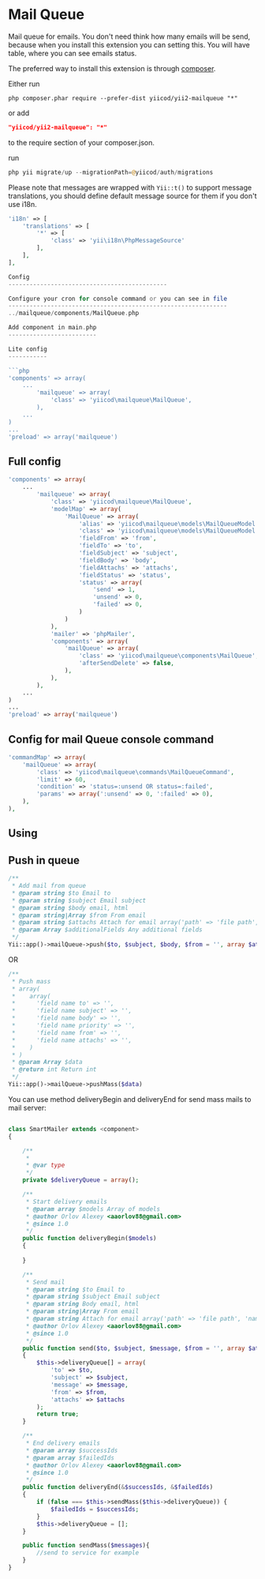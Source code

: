 Mail Queue
==========
Mail queue for emails. You don't need think how many emails will be send, because 
when you install this extension you can setting this. You will have table, where you 
can see emails status.

The preferred way to install this extension is through [composer](http://getcomposer.org/download/).

Either run

```
php composer.phar require --prefer-dist yiicod/yii2-mailqueue "*"
```

or add

```json
"yiicod/yii2-mailqueue": "*"
```

to the require section of your composer.json.

run
```php
php yii migrate/up --migrationPath=@yiicod/auth/migrations
```
Please note that messages are wrapped with ```Yii::t()``` to support message translations, you should define default message source for them if you don't use i18n.
```php
'i18n' => [
    'translations' => [
        '*' => [
            'class' => 'yii\i18n\PhpMessageSource'
        ],
    ],
],

Config
---------------------------------------------

Configure your cron for console command or you can see in file
--------------------------------------------------------------
../mailqueue/components/MailQueue.php

Add component in main.php
-------------------------

Lite config
-----------

```php
'components' => array(
    ...
        'mailqueue' => array(
            'class' => 'yiicod\mailqueue\MailQueue',
        ),
    ...    
)
...
'preload' => array('mailqueue')
```

Full config
-----------
```php
'components' => array(
    ...
        'mailqueue' => array(
            'class' => 'yiicod\mailqueue\MailQueue',
            'modelMap' => array(
                'MailQueue' => array(
                    'alias' => 'yiicod\mailqueue\models\MailQueueModel',
                    'class' => 'yiicod\mailqueue\models\MailQueueModel',
                    'fieldFrom' => 'from',
                    'fieldTo' => 'to',
                    'fieldSubject' => 'subject',
                    'fieldBody' => 'body',
                    'fieldAttachs' => 'attachs',
                    'fieldStatus' => 'status',
                    'status' => array(
                        'send' => 1,
                        'unsend' => 0,
                        'failed' => 0,
                    )
                )
            ),
            'mailer' => 'phpMailer',
            'components' => array(
                'mailQueue' => array(
                    'class' => 'yiicod\mailqueue\components\MailQueue',
                    'afterSendDelete' => false,
                ),
            ),
        ),
    ...
)
...
'preload' => array('mailqueue')
```

Config for mail Queue console command
-------------------------------------

```php
'commandMap' => array(
    'mailQueue' => array(
        'class' => 'yiicod\mailqueue\commands\MailQueueCommand',
        'limit' => 60,
        'condition' => 'status=:unsend OR status=:failed',
        'params' => array(':unsend' => 0, ':failed' => 0),
    ),
),
```

Using
-----

Push in queue
-------------

```php
/**
 * Add mail from queue
 * @param string $to Email to
 * @param string $subject Email subject
 * @param string $body email, html
 * @param string|Array $from From email
 * @param string $attachs Attach for email array('path' => 'file path', 'name' => 'file bname')
 * @param Array $additionalFields Any additional fields
 */
Yii::app()->mailQueue->push($to, $subject, $body, $from = '', array $attachs = [], $additionalFields = []);
```
OR
```php
/**
 * Push mass
 * array(
 *    array(
 *      'field name to' => '',
 *      'field name subject' => '',
 *      'field name body' => '',
 *      'field name priority' => '',
 *      'field name from' => '',
 *      'field name attachs' => '',
 *    )
 * )
 * @param Array $data
 * @return int Return int
 */
Yii::app()->mailQueue->pushMass($data)
```

You can use method deliveryBegin and deliveryEnd for send mass mails to mail server:

```php

class SmartMailer extends <component>
{

    /**
     *
     * @var type 
     */
    private $deliveryQueue = array();

    /**
     * Start delivery emails
     * @param array $models Array of models
     * @author Orlov Alexey <aaorlov88@gmail.com>
     * @since 1.0
     */
    public function deliveryBegin($models)
    {
        
    }

    /**
     * Send mail
     * @param string $to Email to
     * @param string $subject Email subject
     * @param string Body email, html
     * @param string|Array From email
     * @param string Attach for email array('path' => 'file path', 'name' => 'file bname')
     * @author Orlov Alexey <aaorlov88@gmail.com>
     * @since 1.0
     */
    public function send($to, $subject, $message, $from = '', array $attachs = array())
    {
        $this->deliveryQueue[] = array(
            'to' => $to,
            'subject' => $subject,
            'message' => $message,
            'from' => $from,
            'attachs' => $attachs
        );
        return true;
    }

    /**
     * End delivery emails
     * @param array $successIds
     * @param array $failedIds
     * @author Orlov Alexey <aaorlov88@gmail.com>
     * @since 1.0
     */
    public function deliveryEnd(&$successIds, &$failedIds)
    {
        if (false === $this->sendMass($this->deliveryQueue)) {
            $failedIds = $successIds;
        }
        $this->deliveryQueue = [];
    }

    public function sendMass($messages){
        //send to service for example
    }
}
```